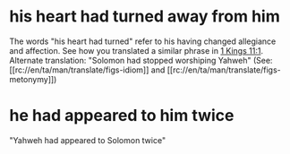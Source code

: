 # his heart had turned away from him

The words "his heart had turned" refer to his having changed allegiance and affection. See how you translated a similar phrase in [1 Kings 11:1](../11/01.md). Alternate translation: "Solomon had stopped worshiping Yahweh" (See: [[rc://en/ta/man/translate/figs-idiom]] and [[rc://en/ta/man/translate/figs-metonymy]])

# he had appeared to him twice

"Yahweh had appeared to Solomon twice"

